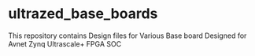 # ultrazed_base_boards
This repository contains Design files for Various Base board Designed for Avnet Zynq Ultrascale+ FPGA SOC
